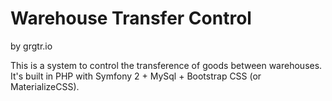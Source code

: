 # Warehouse Transfer Control
by grgtr.io

This is a system to control the transference of goods between warehouses. It's built in PHP with Symfony 2 + MySql + Bootstrap CSS (or MaterializeCSS).
